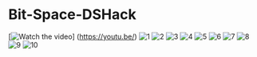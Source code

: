 # Bit-Space-DSHack
[![Watch the video](https://img.youtube.com/vi/<CwxtDD2hx0A>/hqdefault.jpg)]
(https://youtu.be/<CwxtDD2hx0A>) 
![1](https://user-images.githubusercontent.com/93388196/188299627-070fd76e-4233-4a86-bd84-49ed3b114995.jpg)
![2](https://user-images.githubusercontent.com/93388196/188299642-810c0e98-59a3-4c42-8cdf-7c622458e236.jpg)
![3](https://user-images.githubusercontent.com/93388196/188299648-b512f75d-c3e8-4224-b90d-73509d46f949.jpg)
![4](https://user-images.githubusercontent.com/93388196/188299650-c106f629-3d30-44a0-8311-010ea03e117e.jpg)
![5](https://user-images.githubusercontent.com/93388196/188299653-be2816b1-1c37-4af5-ba3b-995ea4ff439e.jpg)
![6](https://user-images.githubusercontent.com/93388196/188302345-5c7bb958-92df-49c4-bd1d-65a135ea7883.jpg)
![7](https://user-images.githubusercontent.com/93388196/188302315-8d80d024-25ef-4303-8b73-4bea099ba51e.jpg)
![8](https://user-images.githubusercontent.com/93388196/188302316-c76f354b-a852-49f4-bce4-8e632e637c75.jpg)
![9](https://user-images.githubusercontent.com/93388196/188302313-fd19de4c-4fa2-44a8-83e8-46d34d7c3168.jpg)
![10](https://user-images.githubusercontent.com/93388196/188302534-9acd77e0-2495-4973-8a5b-ef12ef28d667.jpg)
